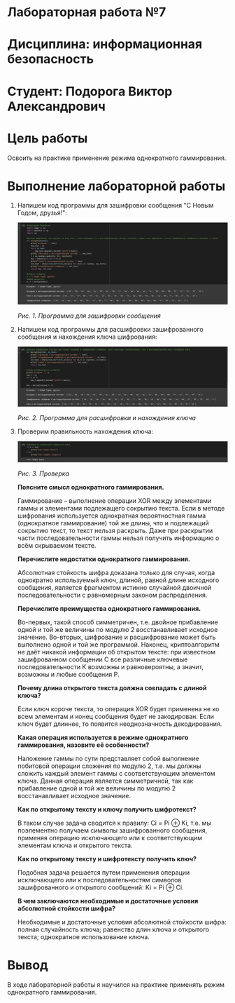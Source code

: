 # Лабораторная работа №7
# Дисциплина: информационная безопасность
# Студент: Подорога Виктор Александрович

# Цель работы

Освоить на практике применение режима однократного гаммирования.

# Выполнение лабораторной работы

1. Напишем код программы для зашифровки сообщения "С Новым Годом, друзья!": 

   ![Программа для зашифровки сообщения](image/1.png)

   *Рис. 1. Программа для зашифровки сообщения*

2. Напишем код программы для расшифровки зашифрованного сообщения и нахождения ключа шифрования:

   ![Программа для расшифровки и нахождения ключа](image/2.png)

   *Рис. 2. Программа для расшифровки и нахождения ключа*

3. Проверим правильность нахождения ключа:

   ![Проверка](image/3.png)

   *Рис. 3. Проверка*

   **Поясните смысл однократного гаммирования.**

   Гаммирование – выполнение операции XOR между элементами гаммы и элементами подлежащего сокрытию текста. Если в методе шифрования используется однократная вероятностная гамма (однократное гаммирование) той же длины, что и подлежащий сокрытию текст, то текст нельзя раскрыть. Даже при раскрытии части последовательности гаммы нельзя получить информацию о всём скрываемом тексте.

   **Перечислите недостатки однократного гаммирования.**

   Абсолютная стойкость шифра доказана только для случая, когда однократно используемый ключ, длиной, равной длине исходного сообщения, является фрагментом истинно случайной двоичной последовательности с равномерным законом распределения.

   **Перечислите преимущества однократного гаммирования.**

   Во-первых, такой способ симметричен, т.е. двойное прибавление одной и той же величины по модулю 2 восстанавливает исходное значение. Во-вторых, шифрование и расшифрование может быть выполнено одной и той же программой. Наконец, криптоалгоритм не даёт никакой информации об открытом тексте: при известном зашифрованном сообщении C все различные ключевые последовательности K возможны и равновероятны, а значит, возможны и любые сообщения P.

   **Почему длина открытого текста должна совпадать с длиной ключа?**

   Если ключ короче текста, то операция XOR будет применена не ко всем элементам и конец сообщения будет не закодирован. Если ключ будет длиннее, то появится неоднозначность декодирования.

   **Какая операция используется в режиме однократного гаммирования, назовите её особенности?**

   Наложение гаммы по сути представляет собой выполнение побитовой операции сложения по модулю 2, т.е. мы должны сложить каждый элемент гаммы с соответствующим элементом ключа. Данная операция является симметричной, так как прибавление одной и той же величины по модулю 2 восстанавливает исходное значение.

   **Как по открытому тексту и ключу получить шифротекст?**

   В таком случае задача сводится к правилу: Ci = Pi ⊕ Ki, т.е. мы поэлементно получаем символы зашифрованного сообщения, применяя операцию исключающего или к соответствующим элементам ключа и открытого текста.

   **Как по открытому тексту и шифротексту получить ключ?**

   Подобная задача решается путем применения операции исключающего или к последовательностям символов зашифрованного и открытого сообщений: Ki = Pi ⊕ Ci.

   **В чем заключаются необходимые и достаточные условия абсолютной стойкости шифра?**

   Необходимые и достаточные условия абсолютной стойкости шифра: полная случайность ключа; равенство длин ключа и открытого текста; однократное использование ключа.

# Вывод

В ходе лабораторной работы я научился на практике применять режим однократного гаммирования.
